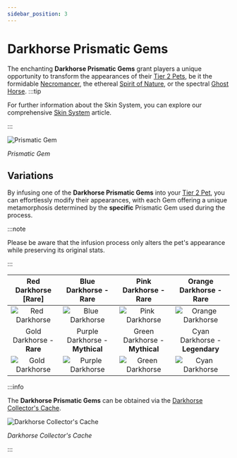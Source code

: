 ```yaml
---
sidebar_position: 3
---
```


# Darkhorse Prismatic Gems

The enchanting **Darkhorse Prismatic Gems** grant players a unique opportunity to transform the appearances of their [Tier 2 Pets](/category/pets), be it the formidable [Necromancer](/crafting/pets/Necromancer), the ethereal [Spirit of Nature](/crafting/pets/spirit-of-nature), or the spectral [Ghost Horse](/crafting/pets/ghost-horse).
:::tip

For further information about the Skin System, you can explore our comprehensive [Skin System](/skin-system) article.

:::

![Prismatic Gem](/img/items/jewels/prismatic-gem.png)

_Prismatic Gem_

## Variations

By infusing one of the **Darkhorse Prismatic Gems** into your [Tier 2 Pet](/category/pets), you can effortlessly modify their appearances, with each Gem offering a unique metamorphosis determined by the **specific** Prismatic Gem used during the process.

:::note

Please be aware that the infusion process only alters the pet's appearance while preserving its original stats.

:::

| Red Darkhorse [<span className="tier-rare">**Rare**</span>]  |      Blue Darkhorse - <span className="tier-rare">**Rare**</span>      |     Pink Darkhorse - <span className="tier-rare">**Rare**</span>      |     Orange Darkhorse - <span className="tier-rare">**Rare**</span>     |
| :----------------------------------------------------------: | :--------------------------------------------------------------------: | :-------------------------------------------------------------------: | :--------------------------------------------------------------------: |
|     ![Red Darkhorse](/img/items/pets/red-dark-horse.jpg)     |         ![Blue Darkhorse](/img/items/pets/blue-dark-horse.jpg)         |        ![Pink Darkhorse](/img/items/pets/pink-dark-horse.jpg)         |       ![Orange Darkhorse](/img/items/pets/orange-dark-horse.jpg)       |
| Gold Darkhorse - <span className="tier-rare">**Rare**</span> | Purple Darkhorse - <span className="tier-mythical">**Mythical**</span> | Green Darkhorse - <span className="tier-mythical">**Mythical**</span> | Cyan Darkhorse - <span className="tier-legendary">**Legendary**</span> |
|    ![Gold Darkhorse](/img/items/pets/gold-dark-horse.jpg)    |       ![Purple Darkhorse](/img/items/pets/purple-dark-horse.jpg)       |       ![Green Darkhorse](/img/items/pets/green-dark-horse.jpg)        |         ![Cyan Darkhorse](/img/items/pets/cyan-dark-horse.jpg)         |

:::info

The **Darkhorse Prismatic Gems** can be obtained via the [Darkhorse Collector's Cache](/skin-system#jagod-di).

![Darkhorse Collector's Cache](/img/items/item-bags/darkhorse-cache.png)

_Darkhorse Collector's Cache_

:::
